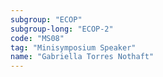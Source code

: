 ```yaml
---
subgroup: "ECOP"
subgroup-long: "ECOP-2"
code: "MS08"
tag: "Minisymposium Speaker"
name: "Gabriella Torres Nothaft"
---
```


